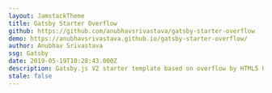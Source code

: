 ```yaml
---
layout: JamstackTheme
title: Gatsby Starter Overflow
github: https://github.com/anubhavsrivastava/gatsby-starter-overflow
demo: https://anubhavsrivastava.github.io/gatsby-starter-overflow/
author: Anubhav Srivastava
ssg: Gatsby
date: 2019-05-19T10:28:43.000Z
description: Gatsby.js V2 starter template based on overflow by HTML5 UP
stale: false
---
```

